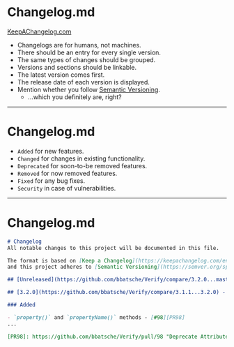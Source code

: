 <!-- .slide: data-transition="slide" data-auto-animate -->
# Changelog.md

[KeepAChangelog.com](https://keepachangelog.com) <!-- .element: class="fragment -->

- <!-- .element: class="fragment" --> Changelogs are for humans, not machines.
- <!-- .element: class="fragment" --> There should be an entry for every single version.
- <!-- .element: class="fragment" --> The same types of changes should be grouped.
- <!-- .element: class="fragment" --> Versions and sections should be linkable.
- <!-- .element: class="fragment" --> The latest version comes first.
- <!-- .element: class="fragment" --> The release date of each version is displayed.
- <!-- .element: class="fragment" --> Mention whether you follow <a href="https://semver.org/">Semantic Versioning</a>.
  - <!-- .element: class="fragment" --> ...which you definitely are, right?

***

<!-- .slide: data-transition="slide" data-auto-animate -->
# Changelog.md

- `Added` for new features.
- `Changed` for changes in existing functionality.
- `Deprecated` for soon-to-be removed features.
- `Removed` for now removed features.
- `Fixed` for any bug fixes.
- `Security` in case of vulnerabilities.

***

<!-- .slide: data-transition="slide" data-auto-animate -->
# Changelog.md

```markdown [1-5|7|9-13|16]
# Changelog
All notable changes to this project will be documented in this file.

The format is based on [Keep a Changelog](https://keepachangelog.com/en/1.0.0/),
and this project adheres to [Semantic Versioning](https://semver.org/spec/v2.0.0.html).

## [Unreleased](https://github.com/bbatsche/Verify/compare/3.2.0...master)

## [3.2.0](https://github.com/bbatsche/Verify/compare/3.1.1...3.2.0) - 2023-08-18

### Added

- `property()` and `propertyName()` methods - [#98][PR98]
...

[PR98]: https://github.com/bbatsche/Verify/pull/98 "Deprecate Attribute"
```
